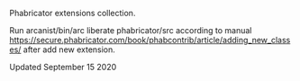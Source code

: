 Phabricator extensions collection.

Run arcanist/bin/arc liberate phabricator/src according to manual https://secure.phabricator.com/book/phabcontrib/article/adding_new_classes/ after add new extension.

Updated September 15 2020  